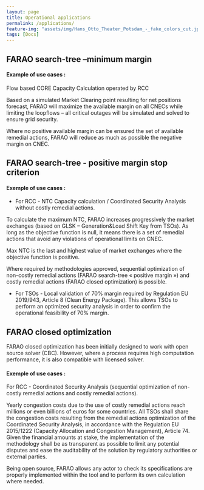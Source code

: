 ```yaml
---
layout: page
title: Operational applications
permalink: /applications/
feature-img: "assets/img/Hans_Otto_Theater_Potsdam_-_fake_colors_cut.jpg"
tags: [Docs]
---
```


## FARAO search-tree –minimum margin

#### Example of use cases : 

Flow based CORE Capacity Calculation operated by RCC


Based on a simulated Market Clearing point resulting for net positions forecast, FARAO will 
maximize the available margin on all CNECs while limiting the loopflows – all critical outages will be simulated and 
solved to ensure grid security.

Where no positive available margin can be ensured the set of available remedial actions, FARAO will reduce as much as 
possible the negative margin on CNEC.


## FARAO search-tree - positive margin stop criterion

#### Exemple of use cases :
 
- For RCC - NTC Capacity calculation / Coordinated Security Analysis without costly remedial actions.

To calculate the maximum NTC, FARAO increases progressively the market exchanges (based on GLSK – Generation&Load Shift 
Key from TSOs). As long as the objective function is null, it means there is a set of remedial actions that avoid any 
violations of operational limits on CNEC.

Max NTC is the last and highest value of market exchanges where the objective function is positive.

Where required by methodologies approved, sequential optimization of non-costly remedial actions (FARAO search-tree 
« positive margin ») and costly remedial actions (FARAO closed optimization) is possible. 

- For TSOs - Local validation of 70% margin required by Regulation EU 2019/943, Article 8 (Clean Energy Package). 
This allows TSOs to perform an optimized security analysis in order to confirm the operational feasibility of 70% margin.

## FARAO closed optimization

FARAO closed optimization has been initially designed to work with open source solver (CBC). However, where a process 
requires high computation performance, it is also compatible with licensed solver.

#### Exemple of use cases :

For RCC - Coordinated Security Analysis (sequential optimization of non-costly remedial actions and costly remedial actions). 

Yearly congestion costs due to the use of costly remedial actions reach millions or even billions of euros for some 
countries. All TSOs shall share the congestion costs resulting from the remedial actions optimization of the Coordinated 
Security Analysis, in accordance with the Regulation EU 2015/1222 (Capacity Allocation and Congestion Management), 
Article 74. Given the financial amounts at stake, the implementation of the methodology shall be as transparent as 
possible to limit any potential disputes and ease the auditability of the solution by regulatory authorities or external parties.

Being open source, FARAO allows any actor to check its specifications are properly implemented within the tool and 
to perform its own calculation where needed.